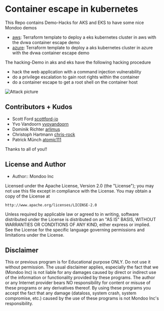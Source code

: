 # Container escape in kubernetes

This Repo contains Demo-Hacks for AKS and EKS to have some nice Mondoo demos

- [aws](aws): Terraform template to deploy a eks kubernetes cluster in aws with the dvwa container escape demo
- [azure](azure): Terraform template to deploy a aks kubernetes cluster in azure with the dvwa container escape demo

The hacking-Demo in aks and eks have the following hacking procedure

- hack the web application with a command injection vulnerability
- do a privilege escalation to gain root rights within the container
- do a container escape to get a root shell on the container host

![Attack picture](images/container-escape.png)

## Contributors + Kudos

* Scott Ford [scottford-io](https://github.com/scottford-io)
* Yvo Vandoorn [yvovandoorn](https://github.com/yvovandoorn)
* Dominik Richter [arlimus](https://github.com/arlimus)
* Christoph Hartmann [chris-rock](https://github.com/chris-rock)
* Patrick Münch [atomic111](https://github.com/atomic111)

Thanks to all of you!!

## License and Author

* Author:: Mondoo Inc

Licensed under the Apache License, Version 2.0 (the "License");
you may not use this file except in compliance with the License.
You may obtain a copy of the License at

    http://www.apache.org/licenses/LICENSE-2.0

Unless required by applicable law or agreed to in writing, software
distributed under the License is distributed on an "AS IS" BASIS,
WITHOUT WARRANTIES OR CONDITIONS OF ANY KIND, either express or implied.
See the License for the specific language governing permissions and
limitations under the License.

## Disclaimer

This or previous program is for Educational purpose ONLY. Do not use it without permission. The usual disclaimer applies, especially the fact that we (Mondoo Inc) is not liable for any damages caused by direct or indirect use of the information or functionality provided by these programs. The author or any Internet provider bears NO responsibility for content or misuse of these programs or any derivatives thereof. By using these programs you accept the fact that any damage (dataloss, system crash, system compromise, etc.) caused by the use of these programs is not Mondoo Inc's responsibility.
